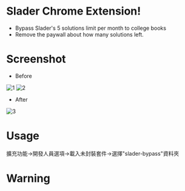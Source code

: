 

# Slader Chrome Extension!

* Bypass Slader's 5 solutions limit per month to college books 
* Remove the paywall about how many solutions left.


# Screenshot

* Before

![1](https://raw.githubusercontent.com/lebr0nli/slader-extension/main/sample/before1.png)
![2](https://raw.githubusercontent.com/lebr0nli/slader-extension/main/sample/before2.png)

* After

![3](https://raw.githubusercontent.com/lebr0nli/slader-extension/main/sample/after.png)

# Usage


擴充功能->開發人員選項->載入未封裝套件->選擇"slader-bypass"資料夾


# Warning

